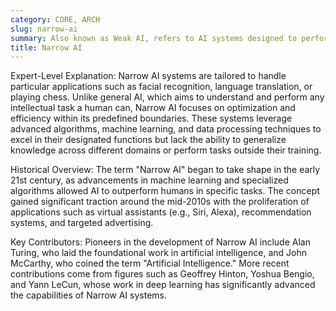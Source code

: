 ```yaml
---
category: CORE, ARCH
slug: narrow-ai
summary: Also known as Weak AI, refers to AI systems designed to perform a specific task or a narrow range of tasks with a high level of proficiency.
title: Narrow AI
---
```


Expert-Level Explanation: Narrow AI systems are tailored to handle particular applications such as facial recognition, language translation, or playing chess. Unlike general AI, which aims to understand and perform any intellectual task a human can, Narrow AI focuses on optimization and efficiency within its predefined boundaries. These systems leverage advanced algorithms, machine learning, and data processing techniques to excel in their designated functions but lack the ability to generalize knowledge across different domains or perform tasks outside their training.

Historical Overview: The term "Narrow AI" began to take shape in the early 21st century, as advancements in machine learning and specialized algorithms allowed AI to outperform humans in specific tasks. The concept gained significant traction around the mid-2010s with the proliferation of applications such as virtual assistants (e.g., Siri, Alexa), recommendation systems, and targeted advertising.

Key Contributors: Pioneers in the development of Narrow AI include Alan Turing, who laid the foundational work in artificial intelligence, and John McCarthy, who coined the term "Artificial Intelligence." More recent contributions come from figures such as Geoffrey Hinton, Yoshua Bengio, and Yann LeCun, whose work in deep learning has significantly advanced the capabilities of Narrow AI systems.